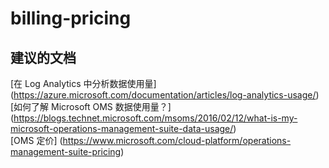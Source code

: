 
<properties
    pageTitle="billing-pricing"
    description="与计费定价相关的问题"
    service="microsoft.operationalinsights"
    resource="operationalinsightsaccounts"
    authors="adoylemsft"
    displayorder=""
    selfHelpType="generic"
    supportTopicIds="32536649"
    resourceTags=""
    productPesIds="15725"
    cloudEnvironments="public, Blackforest, Fairfax"
/>


# billing-pricing


## **建议的文档**
[在 Log Analytics 中分析数据使用量] (https://azure.microsoft.com/documentation/articles/log-analytics-usage/) <br>
[如何了解 Microsoft OMS 数据使用量？] (https://blogs.technet.microsoft.com/msoms/2016/02/12/what-is-my-microsoft-operations-management-suite-data-usage/) <br>
[OMS 定价] (https://www.microsoft.com/cloud-platform/operations-management-suite-pricing)


<!--HONumber=Oct16_HO4-->


